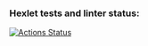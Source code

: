 ### Hexlet tests and linter status:
[![Actions Status](https://github.com/Alexander86-N/python-project-52/workflows/hexlet-check/badge.svg)](https://github.com/Alexander86-N/python-project-52/actions)